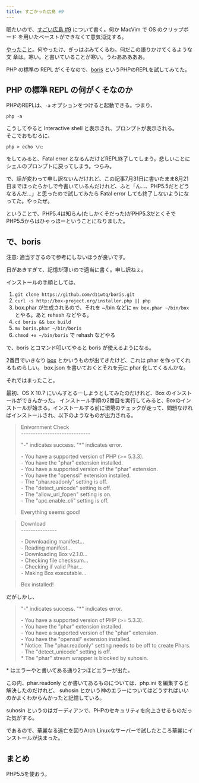 ```yaml
---
title: すごかった広島 #9
---
```


眠たいので、[すごい広島 #9](http://great-h.github.io/events/event-009.html) について書く。何か MacVim で OS のクリップボード
を用いたペーストができなくて意気消沈する。

[やったこと](https://github.com/great-h/great-h.github.io/issues/172)。何やったけ、ぎっはぶみてくるわ。何だこの語りかけてくるような文
章は。寒い。と書いていることが寒い。うわあああああ。

PHP の標準の REPL がくそなので、[boris](https://github.com/d11wtq/boris) というPHPのREPLを試してみてた。

PHP の標準 REPL の何がくそなのか
--------------------------------

PHPのREPLは、`-a` オプションをつけると起動できる。つまり、

```
php -a
```

こうしてやると Interactive shell と表示され、プロンプトが表示される。<br>
そこでおもむろに、

```
php > echo \n;
```

をしてみると、Fatal error となるんだけどREPL終了してしまう。悲しいことにシェルのプロンプトに戻ってしまう。つらみ。

で、話が変わって申し訳ないんだけれど、この記事7月31日に書いたまま8月21日までほったらかしで今書いているんだけれど、ふと「ん…、PHP5.5だとどうなるんだ…」と思ったので試してみたら Fatal error しても終了しないようになってた。やったぜ。

ということで、PHP5.4は知らん(たしかくそだった)がPHP5.3だとくそでPHP5.5からはひゃっほーということになりました。


で、boris
---------

注意: 適当すぎるので参考にしないほうが良いです。

日があきすぎて、記憶が薄いので適当に書く。申し訳ねぇ。

インストールの手順としては、

1. `git clone https://github.com/d11wtq/boris.git`
2. `curl -s http://box-project.org/installer.php || php`
3. box.phar が生成されるので、それを ~/bin などに `mv box.phar ~/bin/box` とやる。あと rehash などやる。
4. `cd boris && box build`
5. `mv boris.phar ~/bin/boris`
6. `chmod +x ~/bin/boris` で rehash などやる

で、boris とコマンド叩いてやると boris が使えるようになる。

2番目でいきなり [box](http://box-project.org/) とかいうものが出てきたけど、これは phar を作ってくれるものらしい。
box.json を書いておくとそれを元に phar 化してくるんかな。


それではまったこと。

最初、OS X 10.7 にいんすとるーしようとしてみたのだけれど、Box のインストールができんかった。
インストール手順の2番目を実行してみると、Boxのインストールが始まる。インストールする前に環境のチェックが走って、問題なければインストールされ、以下のようなものが出力される。

>Enivornment Check<br>
>\-----------------------------
>
>"-" indicates success.
>"*" indicates error.
>
>\- You have a supported version of PHP (>= 5.3.3).<br>
>\- You have the "phar" extension installed.<br>
>\- You have a supported version of the "phar" extension.<br>
>\- You have the "openssl" extension installed.<br>
>\- The "phar.readonly" setting is off.<br>
>\- The "detect_unicode" setting is off.<br>
>\- The "allow_url_fopen" setting is on.<br>
>\- The "apc.enable_cli" setting is off.<br>
>
>Everything seems good!

>Download<br>
>\---------------
>
>\- Downloading manifest...<br>
>\- Reading manifest...<br>
>\- Downloading Box v2.1.0...<br>
>\- Checking file checksum...<br>
>\- Checking if valid Phar...<br>
>\- Making Box executable...<br>
>
>Box installed!

だがしかし、

>"-" indicates success.
>"*" indicates error.
>
>\- You have a supported version of PHP (>= 5.3.3).<br>
>\- You have the "phar" extension installed.<br>
>\- You have a supported version of the "phar" extension.<br>
>\- You have the "openssl" extension installed.<br>
>\* Notice: The "phar.readonly" setting needs to be off to create Phars.<br>
>\- The "detect_unicode" setting is off.<br>
>\* The "phar" stream wrapper is blocked by suhosin.<br>

\* はエラーやと書いてある通り2つほどエラーが出た。

この内、phar.readonly とか書いてあるものについては、php.ini を編集すると解決したのだけれど、
suhosin とかいう神のエラーについてはどうすればいいのかよくわからんかったと記憶している。

suhosin というのはガーディアンで、PHPのセキュリティを向上させるものだった気がする。

であるので、華麗なる逃亡を図りArch Linuxなサーバーで試したところ華麗にインストールが決まった。


まとめ
------

PHP5.5を使おう。
